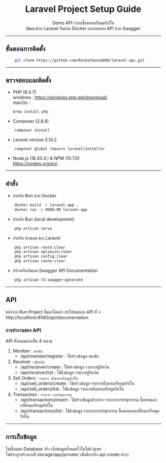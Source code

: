 <h1 align="center">
    Laravel Project Setup Guide
</h1>

<p align="center">
  Demo API ระบบซื้อขายเหรียญคริปโต <br>
  พัฒนาด้วย Laravel รันผ่าน Docker และทดสอบ API ด้วย Swagger
</p>

---

## ขั้นตอนการติดตั้ง
```bash
    git clone https://github.com/RocketGoose008/laravel-api.git
```   

---

## ตรวจสอบและติดตั้ง

- PHP (8.4.7) <br>
    windows : https://windows.php.net/download/ 
    <br>
    macOs : 
    ```bash 
    brew install php 
    ```

- Composer (2.8.9) <br>
```bash
    composer install
```

- Laravel version 5.14.2 <br>
```bash
    composer global require laravel/installer 
```

- Node.js (18.20.4.) & NPM (10.7.0) <br>
    https://nodejs.org/en/  <br>

---

## คำสั่ง

- สำหรับ Run ด้วย Docker <br>
```bash
    docker build -t laravel-app .
    docker run -p 8080:80 laravel-app
```

- สำหรับ Run (local development) <br>
```bash
    php artisan serve
```

- สำหรับ ล้างแคช ของ Laravel <br>
```bash
    php artisan route:clear 
    php artisan optimize:clear 
    php artisan config:clear 
    php artisan cache:clear
```

- สร้างหรืออัพเดต Swagger API Documentation <br>
```bash
    php artisan l5-swagger:generate
```
---

## API
หลังจาก Run Project ขึ้นมาได้แล้ว 
เข้าไปทดสอบ API ที่ > http://localhost:8080/api/documentation

### การทำงานของ API
API ทั้งหมดแบ่งเป็น 4 หมวด
1. Member : `สมาชิก`
    - /api/member/register : ใช้สร้างข้อมูล สมาชิก
2. Receiver : `ผู้รับเงิน`
    - /api/receiver/create : ใช้สร้างข้อมูล รายการผู้รับเงิน
    - /api/receiver/list : ใช้ดึงข้อมูล รายการผู้รับเงิน
3. Sell Orders : `รายการ ตั้งขายเหรียญคริปโต`
    - /api/sell_orders/create : ใช้สร้างข้อมูล รายการตั้งขายเหรียญคริปโต
    - /api/sell_orders/list : ใช้ดึงข้อมูล รายการตั้งขายเหรียญคริปโต
4. Transaction : `รายการ การทำธุรกรรม`
    - /api/transactions/insert : ใช้สร้างข้อมูลตัวอย่าง รายการการทำธุรกรรม ซื้อขายแลกเปลี่ยนเหรียญคริปโต
    - /api/transactions/list : ใช้ดึงข้อมูล รายการการทำธุรกรรม ซื้อขายแลกเปลี่ยนเหรียญคริปโต

---

## การเก็บข้อมูล
ไม่เชื่อมต่อ Database จริง เก็บข้อมูลทั้งหมดไว้ในไฟล์ json <br>
ไฟล์จะถูกสร้างเองที่ storage/app/private/ เมื่อมีการยิง api create ต่างๆ 
